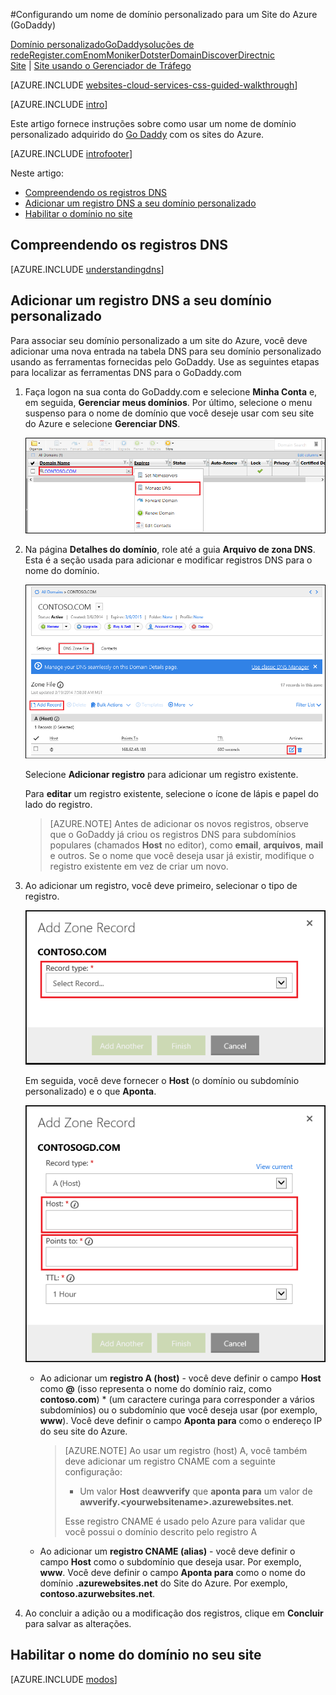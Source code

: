 ﻿<properties 
	pageTitle="Configurar um nome de domínio GoDaddy para um site do Azure que usa o Gerenciador de Tráfego" 
	description="Saiba como usar um nome de domínio do GoDaddy com Websites do Azure" 
	services="web-sites" 
	documentationCenter="" 
	authors="blackmist" 
	manager="wpickett" 
	editor=""/>

<tags 
	ms.service="web-sites" 
	ms.workload="web" 
	ms.tgt_pltfrm="na" 
	ms.devlang="na" 
	ms.topic="article" 
	ms.date="09/17/2014" 
	ms.author="larryfr, jroth"/>

#Configurando um nome de domínio personalizado para um Site do Azure (GoDaddy)

<div class="dev-center-tutorial-selector sublanding"><a href="/pt-br/documentation/articles/web-sites-custom-domain-name" title="Custom Domain">Domínio personalizado</a><a href="/pt-br/documentation/articles/web-sites-godaddy-custom-domain-name" title="GoDaddy" class="current">GoDaddy</a><a href="/pt-br/documentation/articles/web-sites-network-solutions-custom-domain-name" title="Network Solutions">soluções de rede</a><a href="/pt-br/documentation/articles/web-sites-registerdotcom-custom-domain-name" title="Register.com">Register.com</a><a href="/pt-br/documentation/articles/web-sites-enom-custom-domain-name" title="Enom">Enom</a><a href="/pt-br/documentation/articles/web-sites-moniker-custom-domain-name" title="Moniker">Moniker</a><a href="/pt-br/documentation/articles/web-sites-dotster-custom-domain-name" title="Dotster">Dotster</a><a href="/pt-br/documentation/articles/web-sites-domaindiscover-custom-domain-name" title="DomainDiscover">DomainDiscover</a><a href="/pt-br/documentation/articles/web-sites-directnic-custom-domain-name" title="Directnic">Directnic</a></div>
<div class="dev-center-tutorial-subselector"><a href="/pt-br/documentation/articles/web-sites-godaddy-custom-domain-name/" title="Websites" class="current">Site</a> | <a href="/pt-br/documentation/articles/web-sites-godaddy-traffic-manager-custom-domain-name/" title="Website using Traffic Manager">Site usando o Gerenciador de Tráfego</a></div>

[AZURE.INCLUDE [websites-cloud-services-css-guided-walkthrough](../includes/websites-cloud-services-css-guided-walkthrough.md)]

[AZURE.INCLUDE [intro](../includes/custom-dns-web-site-intro.md)]

Este artigo fornece instruções sobre como usar um nome de domínio personalizado adquirido do [Go Daddy](https://godaddy.com) com os sites do Azure.

[AZURE.INCLUDE [introfooter](../includes/custom-dns-web-site-intro-notes.md)]

Neste artigo:

-   [Compreendendo os registros DNS](#understanding-records)
-   [Adicionar um registro DNS a seu domínio personalizado](#bkmk_configurecname)
-   [Habilitar o domínio no site](#enabledomain)

<h2><a name="understanding-records"></a>Compreendendo os registros DNS</h2>

[AZURE.INCLUDE [understandingdns](../includes/custom-dns-web-site-understanding-dns-raw.md)]


<h2><a name="bkmk_configurecname"></a>Adicionar um registro DNS a seu domínio personalizado</h2>

Para associar seu domínio personalizado a um site do Azure, você deve adicionar uma nova entrada na tabela DNS para seu domínio personalizado usando as ferramentas fornecidas pelo GoDaddy. Use as seguintes etapas para localizar as ferramentas DNS para o GoDaddy.com

1. Faça logon na sua conta do GoDaddy.com e selecione **Minha Conta** e, em seguida, **Gerenciar meus domínios**. Por último, selecione o menu suspenso para o nome de domínio que você deseje usar com seu site do Azure e selecione **Gerenciar DNS**.

	![custom domain page for GoDaddy](./media/web-sites-custom-domain-name/godaddy-customdomain.png)

2. Na página **Detalhes do domínio**, role até a guia **Arquivo de zona DNS**. Esta é a seção usada para adicionar e modificar registros DNS para o nome do domínio. 

	![DNS Zone File tab](./media/web-sites-custom-domain-name/godaddy-zonetab.png)

	Selecione **Adicionar registro** para adicionar um registro existente.

	Para **editar** um registro existente, selecione o ícone de lápis e papel do lado do registro.

	> [AZURE.NOTE]  Antes de adicionar os novos registros, observe que o GoDaddy já criou os registros DNS para subdomínios populares (chamados **Host** no editor), como **email**, **arquivos**, **mail** e outros. Se o nome que você deseja usar já existir, modifique o registro existente em vez de criar um novo.

4. Ao adicionar um registro, você deve primeiro, selecionar o tipo de registro.

	![select record type](./media/web-sites-custom-domain-name/godaddy-selectrecordtype.png)

	Em seguida, você deve fornecer o **Host** (o domínio ou subdomínio personalizado) e o que **Aponta**.

	![add zone record](./media/web-sites-custom-domain-name/godaddy-addzonerecord.png)

	* Ao adicionar um **registro A (host)** - você deve definir o campo **Host** como **@** (isso representa o nome do domínio raiz, como **contoso.com**) * (um caractere curinga para corresponder a vários subdomínios) ou o subdomínio que você deseja usar (por exemplo, **www**). Você deve definir o campo **Aponta para** como o endereço IP do seu site do Azure.
	
		> [AZURE.NOTE] Ao usar um registro (host) A, você também deve adicionar um registro CNAME com a seguinte configuração:
		> 
		> * Um valor **Host** de**awverify** que **aponta para** um valor de **awverify.&lt;yourwebsitename&gt;.azurewebsites.net**.
		> 
		> Esse registro CNAME é usado pelo Azure para validar que você possui o domínio descrito pelo registro A

	* Ao adicionar um **registro CNAME (alias)** - você deve definir o campo **Host** como o subdomínio que deseja usar. Por exemplo, **www**. Você deve definir o campo **Aponta para** como o nome do domínio **.azurewebsites.net** do Site do Azure. Por exemplo, **contoso.azurwebsites.net**.


5. Ao concluir a adição ou a modificação dos registros, clique em **Concluir** para salvar as alterações.

<h2><a name="enabledomain"></a>Habilitar o nome do domínio no seu site</h2>

[AZURE.INCLUDE [modos](../includes/custom-dns-web-site-enable-on-web-site.md)]



<!--HONumber=42-->
